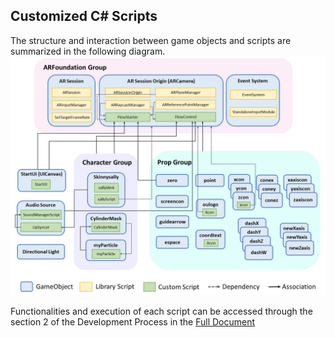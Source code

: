 ## Customized C# Scripts
The structure and interaction between game objects and scripts are summarized in the following diagram.   
![alt](https://github.com/COL-inno/3D-Eucliden-Space-AR/blob/master/Images/object_class_diagram.jpg)      

Functionalities and execution of each script can be accessed through the section 2 of the Development Process in the [Full Document](https://github.com/COL-inno/3D-Eucliden-Space-AR/blob/master/3DEuclideanSpaceAR_Document.pdf)     
